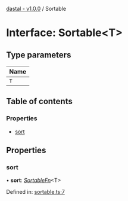 [dastal - v1.0.0](../README.md) / Sortable

# Interface: Sortable<T\>

## Type parameters

| Name |
| :------ |
| `T` |

## Table of contents

### Properties

- [sort](sortable.md#sort)

## Properties

### sort

• **sort**: [*SortableFn*](sortablefn.md)<T\>

Defined in: [sortable.ts:7](https://github.com/havelessbemore/dastal/blob/5fab342/src/sortable.ts#L7)
